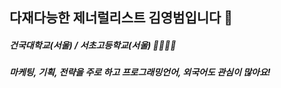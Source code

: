 ## 다재다능한 제너럴리스트 김영범입니다 🌈
##### 건국대학교(서울) / 서초고등학교(서울) 🏫👨🏻‍🎓
##### 마케팅, 기획, 전략을 주로 하고 프로그래밍언어, 외국어도 관심이 많아요!

<!--
**bddoddo/bddoddo** is a ✨ _special_ ✨ repository because its `README.md` (this file) appears on your GitHub profile.

Here are some ideas to get you started:

- 🔭 I’m currently working on ...
- 🌱 I’m currently learning ...
- 👯 I’m looking to collaborate on ...
- 🤔 I’m looking for help with ...
- 💬 Ask me about ...
- 📫 How to reach me: ...
- 😄 Pronouns: ...
- ⚡ Fun fact: ...
-->
